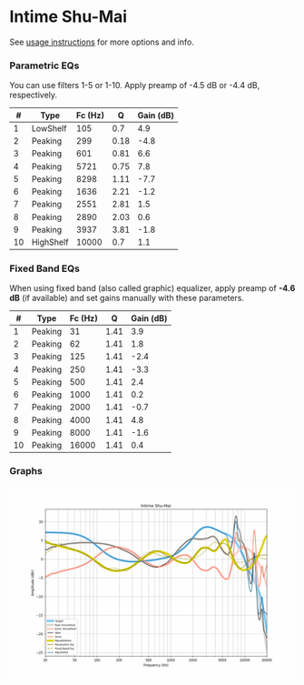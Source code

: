 # Intime Shu-Mai
See [usage instructions](https://github.com/jaakkopasanen/AutoEq#usage) for more options and info.

### Parametric EQs
You can use filters 1-5 or 1-10. Apply preamp of -4.5 dB or -4.4 dB, respectively.

|   # | Type      |   Fc (Hz) |    Q |   Gain (dB) |
|-----|-----------|-----------|------|-------------|
|   1 | LowShelf  |       105 | 0.7  |         4.9 |
|   2 | Peaking   |       299 | 0.18 |        -4.8 |
|   3 | Peaking   |       601 | 0.81 |         6.6 |
|   4 | Peaking   |      5721 | 0.75 |         7.8 |
|   5 | Peaking   |      8298 | 1.11 |        -7.7 |
|   6 | Peaking   |      1636 | 2.21 |        -1.2 |
|   7 | Peaking   |      2551 | 2.81 |         1.5 |
|   8 | Peaking   |      2890 | 2.03 |         0.6 |
|   9 | Peaking   |      3937 | 3.81 |        -1.8 |
|  10 | HighShelf |     10000 | 0.7  |         1.1 |

### Fixed Band EQs
When using fixed band (also called graphic) equalizer, apply preamp of **-4.6 dB** (if available) and set gains manually with these parameters.

|   # | Type    |   Fc (Hz) |    Q |   Gain (dB) |
|-----|---------|-----------|------|-------------|
|   1 | Peaking |        31 | 1.41 |         3.9 |
|   2 | Peaking |        62 | 1.41 |         1.8 |
|   3 | Peaking |       125 | 1.41 |        -2.4 |
|   4 | Peaking |       250 | 1.41 |        -3.3 |
|   5 | Peaking |       500 | 1.41 |         2.4 |
|   6 | Peaking |      1000 | 1.41 |         0.2 |
|   7 | Peaking |      2000 | 1.41 |        -0.7 |
|   8 | Peaking |      4000 | 1.41 |         4.8 |
|   9 | Peaking |      8000 | 1.41 |        -1.6 |
|  10 | Peaking |     16000 | 1.41 |         0.4 |

### Graphs
![](./Intime%20Shu-Mai.png)
